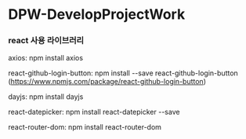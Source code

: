 # DPW-DevelopProjectWork

### react 사용 라이브러리 

axios: npm install axios

react-github-login-button: npm install --save react-github-login-button <br>
(https://www.npmjs.com/package/react-github-login-button) 

dayjs: npm install dayjs

react-datepicker: npm install react-datepicker --save

react-router-dom: npm install react-router-dom
